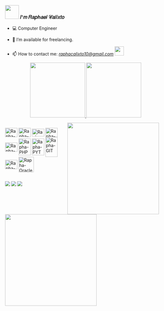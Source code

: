 ### <img src="https://gist.githubusercontent.com/Prince-Shivaram/3ace2c813ca49546f3f5f20cd03a2d3e/raw/6058e76860d16ee29df949da3166b3653959318f/hello.gif" width="45"/> 𝐼'𝑚 𝑅𝑎𝑝ℎ𝑎𝑒𝑙 𝒞𝑎𝑙𝑖𝑥𝑡𝑜
-  💻 Computer Engineer   

- 🤝 I’m available for freelancing. 
- 📫 How to contact me: *raphacalixto10@gmail.com*  <img src="https://images-wixmp-ed30a86b8c4ca887773594c2.wixmp.com/f/4843fc2a-40b0-47d2-8b76-30d467af7747/d6nqc8g-e5d9284d-2fb0-4a73-8a59-666126d27449.gif?token=eyJ0eXAiOiJKV1QiLCJhbGciOiJIUzI1NiJ9.eyJzdWIiOiJ1cm46YXBwOjdlMGQxODg5ODIyNjQzNzNhNWYwZDQxNWVhMGQyNmUwIiwiaXNzIjoidXJuOmFwcDo3ZTBkMTg4OTgyMjY0MzczYTVmMGQ0MTVlYTBkMjZlMCIsIm9iaiI6W1t7InBhdGgiOiJcL2ZcLzQ4NDNmYzJhLTQwYjAtNDdkMi04Yjc2LTMwZDQ2N2FmNzc0N1wvZDZucWM4Zy1lNWQ5Mjg0ZC0yZmIwLTRhNzMtOGE1OS02NjYxMjZkMjc0NDkuZ2lmIn1dXSwiYXVkIjpbInVybjpzZXJ2aWNlOmZpbGUuZG93bmxvYWQiXX0.GNjpx-EqUPLi8tmFj_oPVXwDUxNiEzPOVRFJp7LTLTU" width="30px">
    <div align="center">
  <a href="https://github.com/RaphaCalixto">
    <img height="180em" src="https://github-readme-stats.vercel.app/api?username=RaphaCalixto&show_icons=true&theme=radical&include_all_commits"/>
    <img height="180em" src="https://github-readme-stats.vercel.app/api/top-langs/?username=RaphaCalixto&layout=compact&langs_count=7&theme=radical"/>
  </a>
</div>
<p>
 <img align="right" src="https://media.tenor.com/zWLzYDsUprAAAAAM/anime-boy.gif" width="300px">

<div style="display: inline_block"><br>
    <img align="center" alt="Rapha-HTML" height="30" width="40" src="https://cdn.jsdelivr.net/gh/devicons/devicon/icons/html5/html5-plain-wordmark.svg">
    <img align="center" alt="Rapha-CSS" height="30" width="40" src="https://cdn.jsdelivr.net/gh/devicons/devicon/icons/css3/css3-plain-wordmark.svg">
    <img align="center" alt="Rapha-Js" height="25" width="40" src="https://cdn.jsdelivr.net/gh/devicons/devicon/icons/javascript/javascript-plain.svg">
    <img align="center" alt="Rapha-Bootstrap" height="30" width="40" src="https://cdn.jsdelivr.net/gh/devicons/devicon/icons/bootstrap/bootstrap-plain-wordmark.svg">
    <img align="center" alt="Rapha-React" height="30" width="40" src="https://cdn.jsdelivr.net/gh/devicons/devicon/icons/react/react-original-wordmark.svg">
    <img align="center" alt="Rapha-PHP" height="55" width="40" src="https://cdn.jsdelivr.net/gh/devicons/devicon/icons/php/php-plain.svg">
    <img align="center" alt="Rapha-PYTHON" height="55" width="40" src="https://cdn.jsdelivr.net/gh/devicons/devicon/icons/python/python-original-wordmark.svg">
    <img align="center" alt="Rapha-GIT" height="65" width="40" src="https://cdn.jsdelivr.net/gh/devicons/devicon/icons/git/git-original-wordmark.svg">
    <img align="center" alt="Rapha-MYQSL" height="30" width="40" src="https://cdn.jsdelivr.net/gh/devicons/devicon/icons/mysql/mysql-plain.svg">
    <img align="center" alt="Rapha-Oracle" height="50" width="50" src="https://cdn.jsdelivr.net/gh/devicons/devicon/icons/oracle/oracle-original.svg">
    
 
   
</div>
  
  ##
 
<div> 
  

  <a href="https://www.instagram.com/rapha_calixto/" target="_blank"><img src="https://img.shields.io/badge/-Instagram-%23E4405F?style=for-the-badge&logo=instagram&logoColor=white" target="_blank"></a>
  <a href = "mailto:raphacalixto10@gmail.com"><img src="https://img.shields.io/badge/-Gmail-%23333?style=for-the-badge&logo=gmail&logoColor=white" target="_blank"></a>
  <a href="https://www.linkedin.com/in/raphael-roberto-calixto-10a204234/" target="_blank"><img src="https://img.shields.io/badge/-LinkedIn-%230077B5?style=for-the-badge&logo=linkedin&logoColor=white" target="_blank"></a> 
 
</div>

<img src="https://media.tenor.com/EJ1C6RDW3YoAAAAM/kakashi-bye-bye-anime.gif" width="300"/>

